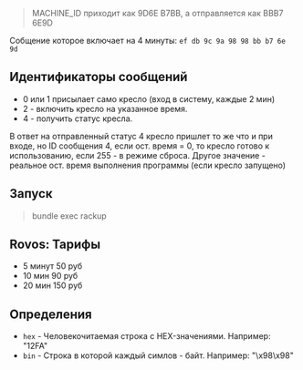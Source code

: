 
> MACHINE_ID приходит как 9D6E B7BB, а отправляется как BBB7 6E9D

Собщение которое включает на 4 минуты: `ef db 9c 9a 98 98 bb b7 6e 9d`

## Идентификаторы сообщений

* 0 или 1 присылает само кресло (вход в систему, каждые 2 мин)
* 2 - включить кресло на указанное время.
* 4 - получить статус кресла. 

В ответ на отправленный статус 4 кресло пришлет то же что и при входе, но ID сообщения 4,
если ост. время = 0, то кресло готово к использованию, если 255 - в режиме сброса.
Другое значение - реальное ост. время выполнения программы (если кресло запущено)

## Запуск

> bundle exec rackup

## Rovos: Тарифы

* 5 минут 50 руб
* 10 мин 90 руб
* 20 мин 150 руб

## Определения

* `hex` - Человекочитаемая строка с HEX-значениями. Например:  "12FA"
* `bin` - Строка в которой каждый симлов - байт. Например: "\x98\x98"
